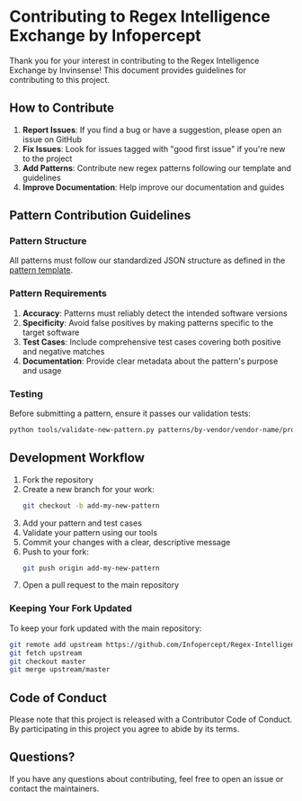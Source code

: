 # Contributing to Regex Intelligence Exchange by Infopercept

Thank you for your interest in contributing to the Regex Intelligence Exchange by Invinsense! This document provides guidelines for contributing to this project.

## How to Contribute

1. **Report Issues**: If you find a bug or have a suggestion, please open an issue on GitHub
2. **Fix Issues**: Look for issues tagged with "good first issue" if you're new to the project
3. **Add Patterns**: Contribute new regex patterns following our template and guidelines
4. **Improve Documentation**: Help improve our documentation and guides

## Pattern Contribution Guidelines

### Pattern Structure

All patterns must follow our standardized JSON structure as defined in the [pattern template](https://github.com/Infopercept/Regex-Intelligence-Exchange-by-Invinsense/blob/master/patterns/TEMPLATE.md).

### Pattern Requirements

1. **Accuracy**: Patterns must reliably detect the intended software versions
2. **Specificity**: Avoid false positives by making patterns specific to the target software
3. **Test Cases**: Include comprehensive test cases covering both positive and negative matches
4. **Documentation**: Provide clear metadata about the pattern's purpose and usage

### Testing

Before submitting a pattern, ensure it passes our validation tests:

```bash
python tools/validate-new-pattern.py patterns/by-vendor/vendor-name/product-name.json
```

## Development Workflow

1. Fork the repository
2. Create a new branch for your work:
   ```bash
   git checkout -b add-my-new-pattern
   ```
3. Add your pattern and test cases
4. Validate your pattern using our tools
5. Commit your changes with a clear, descriptive message
6. Push to your fork:
   ```bash
   git push origin add-my-new-pattern
   ```
7. Open a pull request to the main repository

### Keeping Your Fork Updated

To keep your fork updated with the main repository:

```bash
git remote add upstream https://github.com/Infopercept/Regex-Intelligence-Exchange-by-Invinsense.git
git fetch upstream
git checkout master
git merge upstream/master
```

## Code of Conduct

Please note that this project is released with a Contributor Code of Conduct. By participating in this project you agree to abide by its terms.

## Questions?

If you have any questions about contributing, feel free to open an issue or contact the maintainers.